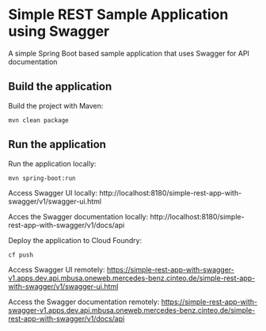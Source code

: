 # Simple REST Sample Application using Swagger

A simple Spring Boot based sample application that uses Swagger for API documentation

## Build the application

Build the project with Maven:

```
mvn clean package
```

## Run the application

Run the application locally:

```
mvn spring-boot:run
```

Access Swagger UI locally: http://localhost:8180/simple-rest-app-with-swagger/v1/swagger-ui.html

Acces the Swagger documentation locally: http://localhost:8180/simple-rest-app-with-swagger/v1/docs/api

Deploy the application to Cloud Foundry:

```
cf push
```

Access Swagger UI remotely: https://simple-rest-app-with-swagger-v1.apps.dev.api.mbusa.oneweb.mercedes-benz.cinteo.de/simple-rest-app-with-swagger/v1/swagger-ui.html

Access the Swagger documentation remotely: https://simple-rest-app-with-swagger-v1.apps.dev.api.mbusa.oneweb.mercedes-benz.cinteo.de/simple-rest-app-with-swagger/v1/docs/api 
